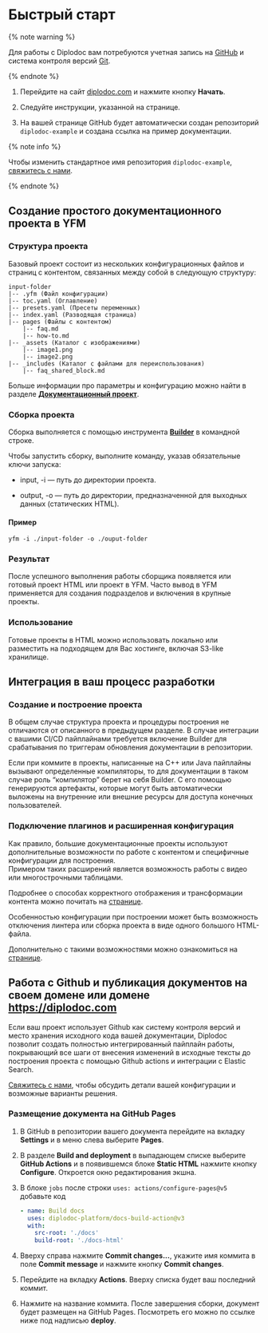 
# Быстрый старт

{% note warning %}

Для работы с Diplodoc вам потребуются учетная запись на [GitHub](https://github.com/) и система контроля версий [Git](https://git-scm.com/downloads).

{% endnote %}


1. Перейдите на сайт [diplodoc.com](https://diplodoc.com/) и нажмите кнопку **Начать**.

1. Следуйте инструкции, указанной на странице. 

1. На вашей странице GitHub будет автоматически создан репозиторий `diplodoc-example` и создана ссылка на пример документации.

{% note info %}

Чтобы изменить стандартное имя репозитория `diplodoc-example`, [свяжитесь с нами](https://diplodoc.com/#contact).

{% endnote %}

## Создание простого документационного проекта в YFM 

### Структура проекта

Базовый проект состоит из нескольких конфигурационных файлов и страниц с контентом, связанных между собой в следующую структуру: 


```
input-folder
|-- .yfm (Файл конфигурации)
|-- toc.yaml (Оглавление)
|-- presets.yaml (Пресеты переменных)
|-- index.yaml (Разводящая страница)
|-- pages (Файлы с контентом)
    |-- faq.md
    |-- how-to.md
|-- _assets (Каталог с изображениями)
    |-- image1.png
    |-- image2.png
|-- _includes (Каталог с файлами для переиспользования)
    |-- faq_shared_block.md
```

Больше информации про параметры и конфигурацию можно найти в разделе [**Документационный проект**](./project/index.md). 

### Сборка проекта 

Сборка выполняется с помощью инструмента [**Builder**](tools/docs/index.md) в командной строке.

Чтобы запустить сборку, выполните команду, указав обязательные ключи запуска:


-  input, -i — путь до директории проекта.


- output, -o — путь до директории, предназначенной для выходных данных (статических HTML).


#### Пример

```
yfm -i ./input-folder -o ./ouput-folder
```

### Результат 

После успешного выполнения работы сборщика появляется или готовый проект HTML или проект в YFM.
Часто вывод в YFM применяется для создания подразделов и включения в крупные проекты. 

### Использование

Готовые проекты в HTML можно использовать локально или разместить на подходящем для Вас хостинге, включая S3-like хранилище.

## Интеграция в ваш процесс разработки

### Создание и построение проекта 

В общем случае структура проекта и процедуры построения не отличаются от описанного в предыдущем разделе. 
В случае интеграции с вашими СI/CD пайплайнами требуется включение Builder для срабатывания по триггерам обновления документации в репозитории. 

Если при коммите в проекты, написанные на С++ или Java пайплайны вызывают определенные компиляторы, то для документации в таком случае роль “компилятор” берет на себя Builder. C его помощью генерируются артефакты, которые могут быть автоматически выложены на внутренние или внешние ресурсы для доступа конечных пользователей. 

### Подключение плагинов и расширенная конфигурация

Как правило, большие документационные проекты используют дополнительные возможности по работе с контентом и специфичные конфигурации для построения.  
Примером таких расширений является возможность работы с видео или многострочными таблицами.

Подробнее о способах корректного отображения и трансформации контента можно почитать на [странице](./plugins/index.md).

Особенностью конфигурации при построении может быть возможность отключения линтера или сборка проекта в виде одного большого HTML-файла.

Дополнительно с такими возможностями можно ознакомиться на [странице](./tools/transform/settings.md).



## Работа с Github и публикация документов на своем домене или домене https://diplodoc.com 

Если ваш проект использует Github как систему контроля версий и место хранения исходного кода вашей документации, Diplodoc позволит создать полностью интегрированный пайплайн работы, покрывающий все шаги от внесения изменений в исходные тексты до построения проекта с помощью Github actions и интеграции с Elastic Search. 

[Свяжитесь с нами](https://diplodoc.com/#contact), чтобы обсудить детали вашей конфигурации и возможные варианты решения.

### Размещение документа на GitHub Pages

1. В GitHub в репозитории вашего документа перейдите на вкладку **Settings**  и в меню слева выберите **Pages**.

1. В разделе **Build and deployment** в выпадающем списке выберите **GitHub Actions** и в появившемся блоке **Static HTML** нажмите кнопку **Configure**.  Откроется окно редактирования экшна.

1. В блоке `jobs` после строки `uses: actions/configure-pages@v5` добавьте код

    ```yaml
    - name: Build docs
      uses: diplodoc-platform/docs-build-action@v3
      with:
        src-root: './docs'
        build-root: './docs-html'
    ```

1. Вверху справа нажмите **Commit changes...**, укажите имя коммита в поле **Commit message** и нажмите кнопку **Commit changes**.

1. Перейдите на вкладку **Actions**. Вверху списка будет ваш последний коммит. 

1. Нажмите на название коммита. После завершения сборки, документ будет размещен на GitHub Pages. Посмотреть его можно по ссылке ниже под надписью **deploy**.
